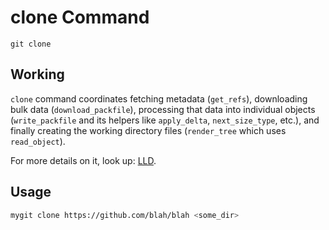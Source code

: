# clone Command

`git clone`

## Working

`clone` command coordinates fetching metadata (`get_refs`), downloading bulk data (`download_packfile`), processing that data into individual objects (`write_packfile` and its helpers like `apply_delta`, `next_size_type`, etc.), and finally creating the working directory files (`render_tree` which uses `read_object`).

For more details on it, look up: [LLD](LLD.md).

## Usage

```bash
mygit clone https://github.com/blah/blah <some_dir>
```
